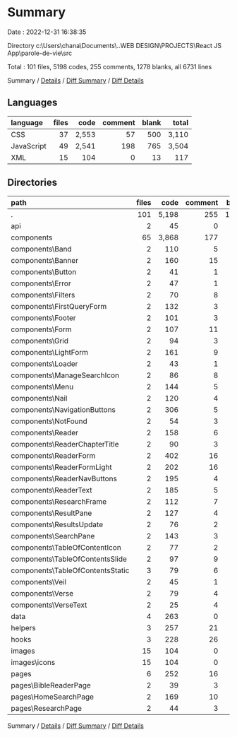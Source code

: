 # Summary

Date : 2022-12-31 16:38:35

Directory c:\\Users\\chana\\Documents\\..WEB DESIGN\\PROJECTS\\React JS App\\parole-de-vie\\src

Total : 101 files,  5198 codes, 255 comments, 1278 blanks, all 6731 lines

Summary / [Details](details.md) / [Diff Summary](diff.md) / [Diff Details](diff-details.md)

## Languages
| language | files | code | comment | blank | total |
| :--- | ---: | ---: | ---: | ---: | ---: |
| CSS | 37 | 2,553 | 57 | 500 | 3,110 |
| JavaScript | 49 | 2,541 | 198 | 765 | 3,504 |
| XML | 15 | 104 | 0 | 13 | 117 |

## Directories
| path | files | code | comment | blank | total |
| :--- | ---: | ---: | ---: | ---: | ---: |
| . | 101 | 5,198 | 255 | 1,278 | 6,731 |
| api | 2 | 45 | 0 | 7 | 52 |
| components | 65 | 3,868 | 177 | 985 | 5,030 |
| components\\Band | 2 | 110 | 5 | 32 | 147 |
| components\\Banner | 2 | 160 | 15 | 39 | 214 |
| components\\Button | 2 | 41 | 1 | 11 | 53 |
| components\\Error | 2 | 47 | 1 | 14 | 62 |
| components\\Filters | 2 | 70 | 8 | 25 | 103 |
| components\\FirstQueryForm | 2 | 132 | 3 | 26 | 161 |
| components\\Footer | 2 | 101 | 3 | 27 | 131 |
| components\\Form | 2 | 107 | 11 | 37 | 155 |
| components\\Grid | 2 | 94 | 3 | 25 | 122 |
| components\\LightForm | 2 | 161 | 9 | 39 | 209 |
| components\\Loader | 2 | 43 | 1 | 9 | 53 |
| components\\ManageSearchIcon | 2 | 86 | 8 | 21 | 115 |
| components\\Menu | 2 | 144 | 5 | 36 | 185 |
| components\\Nail | 2 | 120 | 4 | 24 | 148 |
| components\\NavigationButtons | 2 | 306 | 5 | 72 | 383 |
| components\\NotFound | 2 | 54 | 3 | 15 | 72 |
| components\\Reader | 2 | 158 | 6 | 43 | 207 |
| components\\ReaderChapterTitle | 2 | 90 | 3 | 25 | 118 |
| components\\ReaderForm | 2 | 402 | 16 | 77 | 495 |
| components\\ReaderFormLight | 2 | 202 | 16 | 58 | 276 |
| components\\ReaderNavButtons | 2 | 195 | 4 | 39 | 238 |
| components\\ReaderText | 2 | 185 | 5 | 61 | 251 |
| components\\ResearchFrame | 2 | 112 | 7 | 34 | 153 |
| components\\ResultPane | 2 | 127 | 4 | 32 | 163 |
| components\\ResultsUpdate | 2 | 76 | 2 | 29 | 107 |
| components\\SearchPane | 2 | 143 | 3 | 32 | 178 |
| components\\TableOfContentIcon | 2 | 77 | 2 | 13 | 92 |
| components\\TableOfContentsSlide | 2 | 97 | 9 | 26 | 132 |
| components\\TableOfContentsStatic | 3 | 79 | 6 | 20 | 105 |
| components\\Veil | 2 | 45 | 1 | 8 | 54 |
| components\\Verse | 2 | 79 | 4 | 25 | 108 |
| components\\VerseText | 2 | 25 | 4 | 11 | 40 |
| data | 4 | 263 | 0 | 17 | 280 |
| helpers | 3 | 257 | 21 | 58 | 336 |
| hooks | 3 | 228 | 26 | 89 | 343 |
| images | 15 | 104 | 0 | 13 | 117 |
| images\\icons | 15 | 104 | 0 | 13 | 117 |
| pages | 6 | 252 | 16 | 55 | 323 |
| pages\\BibleReaderPage | 2 | 39 | 3 | 14 | 56 |
| pages\\HomeSearchPage | 2 | 169 | 10 | 30 | 209 |
| pages\\ResearchPage | 2 | 44 | 3 | 11 | 58 |

Summary / [Details](details.md) / [Diff Summary](diff.md) / [Diff Details](diff-details.md)